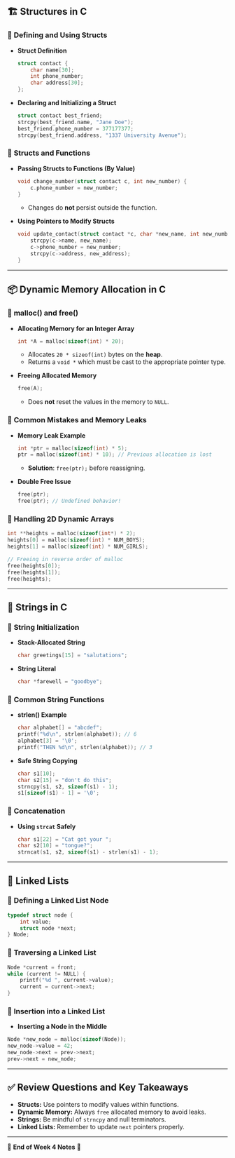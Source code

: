 ## 🏗️ **Structures in C**

### 📌 **Defining and Using Structs**

- **Struct Definition**
    
    ```c
    struct contact {
        char name[30];
        int phone_number;
        char address[30];
    };
    ```
    
- **Declaring and Initializing a Struct**
    
    ```c
    struct contact best_friend;
    strcpy(best_friend.name, "Jane Doe");
    best_friend.phone_number = 377177377;
    strcpy(best_friend.address, "1337 University Avenue");
    ```
    

### 📌 **Structs and Functions**

- **Passing Structs to Functions (By Value)**
    
    ```c
    void change_number(struct contact c, int new_number) {
        c.phone_number = new_number;
    }
    ```
    
    - Changes do **not** persist outside the function.
- **Using Pointers to Modify Structs**
    
    ```c
    void update_contact(struct contact *c, char *new_name, int new_number, char *new_address) {
        strcpy(c->name, new_name);
        c->phone_number = new_number;
        strcpy(c->address, new_address);
    }
    ```
    

---

## 📦 **Dynamic Memory Allocation in C**

### 📌 **malloc() and free()**

- **Allocating Memory for an Integer Array**
    
    ```c
    int *A = malloc(sizeof(int) * 20);
    ```
    
    - Allocates `20 * sizeof(int)` bytes on the **heap**.
    - Returns a `void *` which must be cast to the appropriate pointer type.
- **Freeing Allocated Memory**
    
    ```c
    free(A);
    ```
    
    - Does **not** reset the values in the memory to `NULL`.

### 📌 **Common Mistakes and Memory Leaks**

- **Memory Leak Example**
    
    ```c
    int *ptr = malloc(sizeof(int) * 5);
    ptr = malloc(sizeof(int) * 10); // Previous allocation is lost
    ```
    
    - **Solution**: `free(ptr);` before reassigning.
- **Double Free Issue**
    
    ```c
    free(ptr);
    free(ptr); // Undefined behavior!
    ```
    

### 📌 **Handling 2D Dynamic Arrays**

```c
int **heights = malloc(sizeof(int*) * 2);
heights[0] = malloc(sizeof(int) * NUM_BOYS);
heights[1] = malloc(sizeof(int) * NUM_GIRLS);

// Freeing in reverse order of malloc
free(heights[0]);
free(heights[1]);
free(heights);
```

---

## 📜 **Strings in C**

### 📌 **String Initialization**

- **Stack-Allocated String**
    
    ```c
    char greetings[15] = "salutations";
    ```
    
- **String Literal**
    
    ```c
    char *farewell = "goodbye";
    ```
    

### 📌 **Common String Functions**

- **strlen() Example**
    
    ```c
    char alphabet[] = "abcdef";
    printf("%d\n", strlen(alphabet)); // 6
    alphabet[3] = '\0';
    printf("THEN %d\n", strlen(alphabet)); // 3
    ```
    
- **Safe String Copying**
    
    ```c
    char s1[10];
    char s2[15] = "don't do this";
    strncpy(s1, s2, sizeof(s1) - 1);
    s1[sizeof(s1) - 1] = '\0';
    ```
    

### 📌 **Concatenation**

- **Using `strcat` Safely**
    
    ```c
    char s1[22] = "Cat got your ";
    char s2[10] = "tongue?";
    strncat(s1, s2, sizeof(s1) - strlen(s1) - 1);
    ```
    

---

## 🔗 **Linked Lists**

### 📌 **Defining a Linked List Node**

```c
typedef struct node {
    int value;
    struct node *next;
} Node;
```

### 📌 **Traversing a Linked List**

```c
Node *current = front;
while (current != NULL) {
    printf("%d ", current->value);
    current = current->next;
}
```

### 📌 **Insertion into a Linked List**

- **Inserting a Node in the Middle**

```c
Node *new_node = malloc(sizeof(Node));
new_node->value = 42;
new_node->next = prev->next;
prev->next = new_node;
```

---

## ✅ **Review Questions and Key Takeaways**

- **Structs:** Use pointers to modify values within functions.
- **Dynamic Memory:** Always `free` allocated memory to avoid leaks.
- **Strings:** Be mindful of `strncpy` and null terminators.
- **Linked Lists:** Remember to update `next` pointers properly.

---

📌 **End of Week 4 Notes** 📌